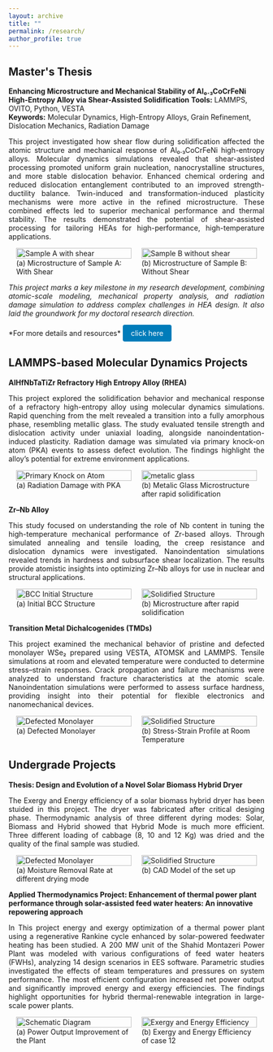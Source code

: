 ```yaml
---
layout: archive
title: ""
permalink: /research/
author_profile: true
---
```

## Master's Thesis
**Enhancing Microstructure and Mechanical Stability of Al₀.₃CoCrFeNi High-Entropy Alloy via Shear-Assisted Solidification**
**Tools:** LAMMPS, OVITO, Python, VESTA  
**Keywords:** Molecular Dynamics, High-Entropy Alloys, Grain Refinement, Dislocation Mechanics, Radiation Damage

 <p style="text-align: justify;">This project investigated how shear flow during solidification affected the atomic structure and mechanical response of Al₀.₃CoCrFeNi high-entropy alloys. Molecular dynamics simulations revealed that shear-assisted processing promoted uniform grain nucleation, nanocrystalline structures, and more stable dislocation behavior. Enhanced chemical ordering and reduced dislocation entanglement contributed to an improved strength-ductility balance. Twin-induced and transformation-induced plasticity mechanisms were more active in the refined microstructure. These combined effects led to superior mechanical performance and thermal stability. The results demonstrated the potential of shear-assisted processing for tailoring HEAs for high-performance, high-temperature applications.</p>

<div style="display: flex; gap: 20px; flex-wrap: wrap; justify-content: center; align-items: flex-start;">

  <figure style="width: 45%; margin: 0;">
    <img src="{{ site.baseurl }}/assets/images/sampleA.PNG" alt="Sample A with shear" style="width: 100%;">
    <figcaption class="center-caption">(a) Microstructure of Sample A: With Shear</figcaption>
  </figure>

  <figure style="width: 45%; margin: 0;">
    <img src="{{ site.baseurl }}/assets/images/sampleB.PNG" alt="Sample B without shear" style="width: 100%;">
    <figcaption class="center-caption">(b) Microstructure of Sample B: Without Shear</figcaption>
  </figure>

</div>
<p style="text-align: justify;"><em>This project marks a key milestone in my research development, combining atomic-scale modeling, mechanical property analysis, and radiation damage simulation to address complex challenges in HEA design. It also laid the groundwork for my doctoral research direction.</em></p>
*For more details and resources* <a href="{{ site.baseurl }}/hea/" style="display: inline-block; padding: 8px 16px; background-color: #007cba; color: white; text-decoration: none; border-radius: 4px;">click here</a>

## LAMMPS-based Molecular Dynamics Projects 
**AlHfNbTaTiZr Refractory High Entropy Alloy (RHEA)**
<p style="text-align: justify;">This project explored the solidification behavior and mechanical response of a refractory high-entropy alloy using molecular dynamics simulations. Rapid quenching from the melt revealed a transition into a fully amorphous phase, resembling metallic glass. The study evaluated tensile strength and dislocation activity under uniaxial loading, alongside nanoindentation-induced plasticity. Radiation damage was simulated via primary knock-on atom (PKA) events to assess defect evolution. The findings highlight the alloy’s potential for extreme environment applications.</p>
<div style="display: flex; gap: 20px; flex-wrap: wrap; justify-content: center; align-items: flex-start;">

  <figure style="width: 45%; margin: 0;">
    <img src="{{ site.baseurl }}/assets/images/PKA.gif" alt="Primary Knock on Atom" style="width: 100%;">
    <figcaption class="center-caption">(a) Radiation Damage with PKA</figcaption>
  </figure>

  <figure style="width: 45%; margin: 0;">
    <img src="{{ site.baseurl }}/assets/images/mg.png" alt="metalic glass" style="width: 100%;">
    <figcaption class="center-caption">(b) Metalic Glass Microstructure after rapid solidification</figcaption>
  </figure>

</div>

**Zr–Nb Alloy**
<p style="text-align: justify;">This study focused on understanding the role of Nb content in tuning the high-temperature mechanical performance of Zr-based alloys. Through simulated annealing and tensile loading, the creep resistance and dislocation dynamics were investigated. Nanoindentation simulations revealed trends in hardness and subsurface shear localization. The results provide atomistic insights into optimizing Zr–Nb alloys for use in nuclear and structural applications.</p>

<div style="display: flex; gap: 20px; flex-wrap: wrap; justify-content: center; align-items: flex-start;">

  <figure style="width: 45%; margin: 0;">
    <img src="{{ site.baseurl }}/assets/images/zrnb.png" alt="BCC Initial Structure" style="width: 100%;">
    <figcaption class="center-caption">(a) Initial BCC Structure</figcaption>
  </figure>

  <figure style="width: 45%; margin: 0;">
    <img src="{{ site.baseurl }}/assets/images/zrnb_final.png" alt="Solidified Structure" style="width: 100%;">
    <figcaption class="center-caption">(b) Microstructure after rapid solidification</figcaption>
  </figure>

</div>

**Transition Metal Dichalcogenides (TMDs)**
<p style="text-align: justify;">This project examined the mechanical behavior of pristine and defected monolayer WSe₂ prepared using VESTA, ATOMSK and LAMMPS. Tensile simulations at room and elevated temperature were conducted to determine stress–strain responses. Crack propagation and failure mechanisms were analyzed to understand fracture characteristics at the atomic scale. Nanoindentation simulations were performed to assess surface hardness, providing insight into their potential for flexible electronics and nanomechanical devices.</p>

<div style="display: flex; gap: 20px; flex-wrap: wrap; justify-content: center; align-items: flex-start;">

  <figure style="width: 45%; margin: 0;">
    <img src="{{ site.baseurl }}/assets/images/TMD_pit.PNG" alt="Defected Monolayer" style="width: 100%;">
    <figcaption class="center-caption">(a) Defected Monolayer</figcaption>
  </figure>

  <figure style="width: 45%; margin: 0;">
    <img src="{{ site.baseurl }}/assets/images/TMD_SS.PNG" alt="Solidified Structure" style="width: 100%;">
    <figcaption class="center-caption">(b) Stress-Strain Profile at Room Temperature</figcaption>
  </figure>

</div>

## Undergrade Projects 
**Thesis: Design and Evolution of a Novel Solar Biomass Hybrid Dryer**
<p style="text-align: justify;">The Exergy and Energy efficiency of a solar biomass hybrid dryer has been stuided in this project. The dryer was fabricated after critical desiging phase. Thermodynamic analysis of three different dyring modes: Solar, Biomass and Hybrid showed that Hybrid Mode is much more efficient. Three different loading of cabbage (8, 10 and 12 Kg) was dried and the quality of the final sample was studied. </p>

<div style="display: flex; gap: 20px; flex-wrap: wrap; justify-content: center; align-items: flex-start;">

  <figure style="width: 45%; margin: 0;">
    <img src="{{ site.baseurl }}/assets/images/Dryer_1.PNG" alt="Defected Monolayer" style="width: 100%;">
    <figcaption class="center-caption">(a) Moisture Removal Rate at different drying mode</figcaption>
  </figure>

  <figure style="width: 45%; margin: 0;">
    <img src="{{ site.baseurl }}/assets/images/Dryer_2.PNG" alt="Solidified Structure" style="width: 100%;">
    <figcaption class="center-caption">(b) CAD Model of the set up</figcaption>
  </figure>

</div>

**Applied Thermodynamics Project: Enhancement of thermal power plant performance through solar-assisted feed water heaters: An innovative repowering approach**
<p style="text-align: justify;">In This project energy and exergy optimization of a thermal power plant using a regenerative Rankine cycle enhanced by solar-powered feedwater heating has been studied. A 200 MW unit of the Shahid Montazeri Power Plant was modeled with various configurations of feed water heaters (FWHs), analyzing 14 design scenarios in EES software. Parametric studies investigated the effects of steam temperatures and pressures on system performance. The most efficient configuration increased net power output and significantly improved energy and exergy efficiencies. The findings highlight opportunities for hybrid thermal-renewable integration in large-scale power plants. </p>

<div style="display: flex; gap: 20px; flex-wrap: wrap; justify-content: center; align-items: flex-start;">

  <figure style="width: 45%; margin: 0;">
    <img src="{{ site.baseurl }}/assets/images/ECM_3.png" alt="Schematic Diagram" style="width: 100%;">
    <figcaption class="center-caption">(a) Power Output Improvement of the Plant</figcaption>
  </figure>

  <figure style="width: 45%; margin: 0;">
    <img src="{{ site.baseurl }}/assets/images/ECM_2.png" alt="Exergy and Energy Efficiency" style="width: 100%;">
    <figcaption class="center-caption">(b) Exergy and Energy Efficiency of case 12</figcaption>
  </figure>

</div>